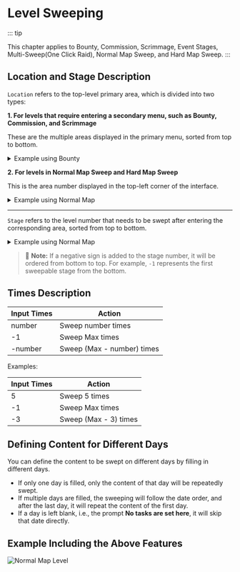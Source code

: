 <LanguageWarn/>

# Level Sweeping

::: tip

This chapter applies to Bounty, Commission, Scrimmage, Event Stages, Multi-Sweep(One Click Raid), Normal Map Sweep, and Hard Map Sweep.
:::

## Location and Stage Description

`Location` refers to the top-level primary area, which is divided into two types:

**1. For levels that require entering a secondary menu, such as Bounty, Commission, and Scrimmage**
   
   These are the multiple areas displayed in the primary menu, sorted from top to bottom.

   <details>
   <summary>Example using Bounty</summary>

   ![Bounty Area](/img/sweep-level/area_1.png)

   </details>

**2. For levels in Normal Map Sweep and Hard Map Sweep**

   This is the area number displayed in the top-left corner of the interface.

   <details>
   <summary>Example using Normal Map</summary>

   ![Normal Map Area](/img/sweep-level/area_2.png)

   </details>
   
---

`Stage` refers to the level number that needs to be swept after entering the corresponding area, sorted from top to bottom.

   <details>
   <summary>Example using Normal Map</summary>

   ![Normal Map Stage](/img/sweep-level/level.png)

   </details>

>:memo: **Note:** If a negative sign is added to the stage number, it will be ordered from bottom to top. For example, `-1` represents the first sweepable stage from the bottom.

## Times Description

| **Input Times** | **Action**                                  |
|-----------------|---------------------------------------------|
| number          | Sweep number times                          |
| \-1             | Sweep Max times                             |
| \-number        | Sweep (Max - number) times                  |




Examples:

| **Input Times** | **Action**                                  |
|-----------------|---------------------------------------------|
| 5               | Sweep 5 times                               |
| \-1             | Sweep Max times                             |
| \-3             | Sweep (Max - 3) times                       |


## Defining Content for Different Days

You can define the content to be swept on different days by filling in different days.

- If only one day is filled, only the content of that day will be repeatedly swept.
- If multiple days are filled, the sweeping will follow the date order, and after the last day, it will repeat the content of the first day.
- If a day is left blank, i.e., the prompt **No tasks are set here**, it will skip that date directly.

## Example Including the Above Features
![Normal Map Level](/img/sweep-level/sweep_level_example.png)
